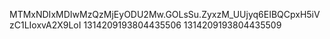 MTMxNDIxMDIwMzQzMjEyODU2Mw.GOLsSu.ZyxzM_UUjyq6EIBQCpxH5iVzC1LIoxvA2X9LoI
1314209193804435506
1314209193804435509
